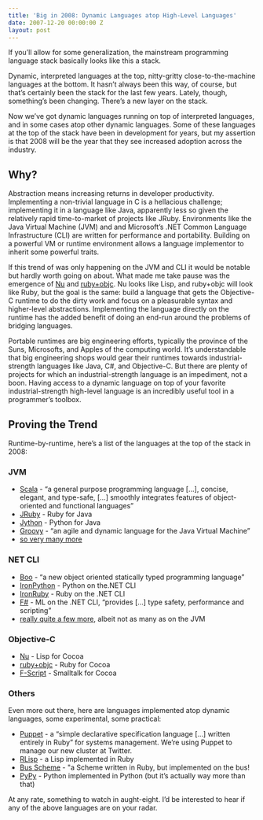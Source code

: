 ```yaml
---
title: 'Big in 2008: Dynamic Languages atop High-Level Languages'
date: 2007-12-20 00:00:00 Z
layout: post
---
```


If you’ll allow for some generalization, the mainstream programming language stack basically looks like this a stack.

Dynamic, interpreted languages at the top, nitty-gritty close-to-the-machine languages at the bottom. It hasn’t always been this way, of course, but that’s certainly been the stack for the last few years. Lately, though, something’s been changing. There’s a new layer on the stack.

Now we’ve got dynamic languages running on top of interpreted languages, and in some cases atop other dynamic languages. Some of these languages at the top of the stack have been in development for years, but my assertion is that 2008 will be the year that they see increased adoption across the industry.

Why?
----

Abstraction means increasing returns in developer productivity. Implementing a non-trivial language in C is a hellacious challenge; implementing it in a language like Java, apparently less so given the relatively rapid time-to-market of projects like JRuby. Environments like the Java Virtual Machine (JVM) and and Microsoft’s .NET Common Language Infrastructure (CLI) are written for performance and portability. Building on a powerful VM or runtime environment allows a language implementor to inherit some powerful traits.

If this trend of was only happening on the JVM and CLI it would be notable but hardly worth going on about. What made me take pause was the emergence of [Nu](http://programming.nu/) and [ruby+objc](http://chopine.be/lrz/diary/2007-12-07_ruby-objc-Part-1.html). Nu looks like Lisp, and ruby+objc will look like Ruby, but the goal is the same: build a language that gets the Objective-C runtime to do the dirty work and focus on a pleasurable syntax and higher-level abstractions. Implementing the language directly on the runtime has the added benefit of doing an end-run around the problems of bridging languages.

Portable runtimes are big engineering efforts, typically the province of the Suns, Microsofts, and Apples of the computing world. It’s understandable that big engineering shops would gear their runtimes towards industrial-strength languages like Java, C\#, and Objective-C. But there are plenty of projects for which an industrial-strength language is an impediment, not a boon. Having access to a dynamic language on top of your favorite industrial-strength high-level language is an incredibly useful tool in a programmer’s toolbox.

Proving the Trend
-----------------

Runtime-by-runtime, here’s a list of the languages at the top of the stack in 2008:

### JVM

-   [Scala](http://www.scala-lang.org/) - “a general purpose programming language […], concise, elegant, and type-safe, […] smoothly integrates features of object-oriented and functional languages”
-   [JRuby](http://jruby.codehaus.org/) - Ruby for Java
-   [Jython](http://www.jython.org/) - Python for Java
-   [Groovy](http://groovy.codehaus.org/) - “an agile and dynamic language for the Java Virtual Machine”
-   [so very many more](http://www.robert-tolksdorf.de/vmlanguages.html)

### NET CLI

-   [Boo](http://boo.codehaus.org/) - “a new object oriented statically typed programming language”
-   [IronPython](http://www.codeplex.com/Wiki/View.aspx?ProjectName=IronPython) - Python on the.NET CLI
-   [IronRuby](http://www.ironruby.net/) - Ruby on the .NET CLI
-   [F\#](http://research.microsoft.com/fsharp/fsharp.aspx) - ML on the .NET CLI, “provides […] type safety, performance and scripting”
-   [really quite a few more](http://en.wikipedia.org/wiki/CLI_Languages), albeit not as many as on the JVM

### Objective-C

-   [Nu](http://programming.nu/) - Lisp for Cocoa
-   [ruby+objc](http://chopine.be/lrz/diary/2007-12-07_ruby-objc-Part-1.html) - Ruby for Cocoa
-   [F-Script](http://www.fscript.org/) - Smalltalk for Cocoa

### Others

Even more out there, here are languages implemented atop dynamic languages, some experimental, some practical:

-   [Puppet](http://www.reductivelabs.com/projects/puppet/) - a “simple declarative specification language […] written entirely in Ruby” for systems management. We’re using Puppet to manage our new cluster at Twitter.
-   [RLisp](http://t-a-w.blogspot.com/search/label/rlisp) - a Lisp implemented in Ruby
-   [Bus Scheme](http://bus-scheme.rubyforge.org/) - "a Scheme written in Ruby, but implemented on the bus!
-   [PyPy](http://www.pypy.org) - Python implemented in Python (but it’s actually way more than that)

At any rate, something to watch in aught-eight. I’d be interested to hear if any of the above languages are on your radar.
